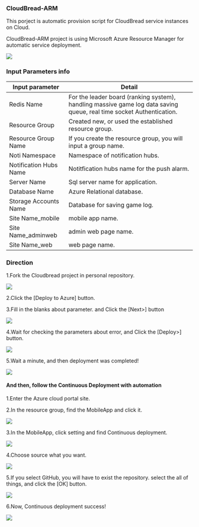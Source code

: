 ### CloudBread-ARM
This porject is automatic provision script for CloudBread service instances on Cloud.

CloudBread-ARM project is using Microsoft Azure Resource Manager for automatic service deployment.

<a href="https://portal.azure.com/#create/Microsoft.Template/uri/https%3A%2F%2Fraw.githubusercontent.com%2FCloudBreadProject%2FCloudBread-ARM%2Fmaster%2Fazuredeploy.json" target="_blank"><img src="http://azuredeploy.net/deploybutton.png"/></a>

### Input Parameters info
Input parameter|Detail
---|---|
Redis Name|For the leader board (ranking system), handling massive game log data saving queue, real time socket Authentication.
Resource Group|Created new, or used the established resource group.
Resource Group Name|If you create the resource group, you will input a group name.
Noti Namespace|Namespace of notification hubs.
Notification Hubs Name|Notitfication hubs name for the push alarm.
Server Name|Sql server name for application.
Database Name|Azure Relational database.
Storage Accounts Name|Database for saving game log.
Site Name_mobile|mobile app name.
Site Name_adminweb|admin web page name.
Site Name_web|web page name.

### Direction
1.Fork the Cloudbread project in personal repository.

![](./cb-arm-direction/deployment/cb-arm-fork.png)

2.Click the [Deploy to Azure] button.

3.Fill in the blanks about parameter. and Click the [Next>] button

![](./cb-arm-direction/deployment/cb-arm-deploy01.png)

4.Wait for checking the parameters about error, and Click the [Deploy>] button.

![](./cb-arm-direction/deployment/cb-arm-deploy02.png)

5.Wait a minute, and then deployment was completed!
 
![](./cb-arm-direction/deployment/cb-arm-deploy03.png)


#### And then, follow the Continuous Deployment with automation
1.Enter the Azure cloud portal site.

2.In the resource group, find the MobileApp and click it.

![](./cb-arm-direction/automationCD/arm-auto01.png)

3.In the MobileApp, click setting and find Continuous deployment.

![](./cb-arm-direction/automationCD/arm-auto02.png)

4.Choose source what you want.

![](./cb-arm-direction/automationCD/arm-auto03.png)

5.If you select GitHub, you will have to exist the repository.
  select the all of things, and click the [OK] button.

![](./cb-arm-direction/automationCD/arm-auto04.png)

6.Now, Continuous deployment success!

![](./cb-arm-direction/automationCD/arm-auto05.png)
